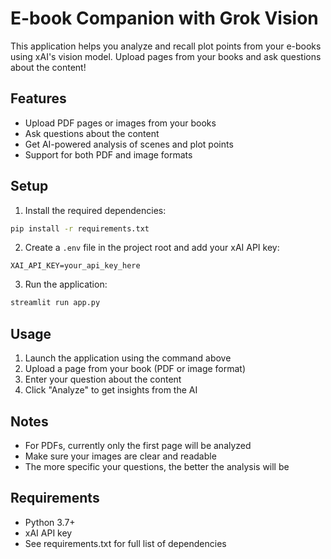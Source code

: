 # E-book Companion with Grok Vision

This application helps you analyze and recall plot points from your e-books using xAI's vision model. Upload pages from your books and ask questions about the content!

## Features

- Upload PDF pages or images from your books
- Ask questions about the content
- Get AI-powered analysis of scenes and plot points
- Support for both PDF and image formats

## Setup

1. Install the required dependencies:
```bash
pip install -r requirements.txt
```

2. Create a `.env` file in the project root and add your xAI API key:
```
XAI_API_KEY=your_api_key_here
```

3. Run the application:
```bash
streamlit run app.py
```

## Usage

1. Launch the application using the command above
2. Upload a page from your book (PDF or image format)
3. Enter your question about the content
4. Click "Analyze" to get insights from the AI

## Notes

- For PDFs, currently only the first page will be analyzed
- Make sure your images are clear and readable
- The more specific your questions, the better the analysis will be

## Requirements

- Python 3.7+
- xAI API key
- See requirements.txt for full list of dependencies
